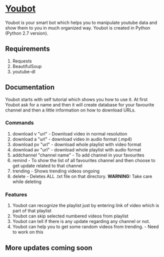 # [Youbot](https://shashank-sharma.github.io/youbot/)

Youbot is your smart bot which helps you to manipulate youtube data and show them to you in much organized way.
Youbot is created in Python (Python 2.7 version).


## Requirements

1. Requests
2. BeautifulSoup
3. youtube-dl

## Documentation

Youbot starts with self tutorial which shows you how to use it. At first Youbot ask for a name and then it will create database for your favourite channel and then a little information on how to download URLs.

### Commands

1. download v "url" - Download video in normal resolution
2. download a "url" - download video in audio format (.mp4)
3. download pv "url" - download whole playlist with video format
4. download av "url" - download whole playlist with audio format
5. addchannel "channel name" - To add channel in your favourites
6. remind - To show the list of all favourites channel and then choose to get update related to that channel
7. trending - Shows trending videos ongoing
8. delete - Deletes ALL .txt file on that directory.  **WARNING:** Take care while deleting

### Features

1. Youbot can recognize the playlist just by entering link of video which is part of that playlist
2. Youbot can skip selected numbered videos from playlist
3. Youbot can tell if there is any update regarding any channel or not.
4. Youbot can help you to get some random videos from trending. - Need to work on this

## More updates coming soon
